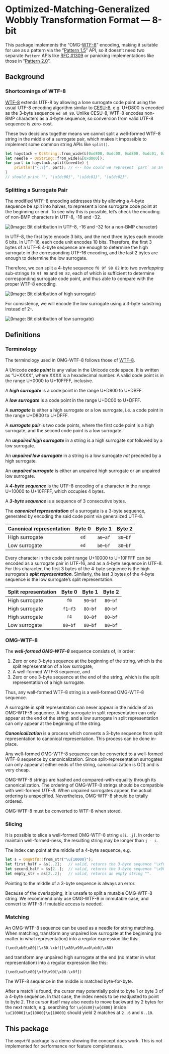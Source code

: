 Optimized-Matching-Generalized Wobbly Transformation Format — 8-bit
===================================================================

This package implements the “OMG-[WTF-8]” encoding, making it suitable for use as a pattern via
the “[Pattern 1.5]” API, so it doesn’t need two separate `Pattern` APIs like [RFC #1309] or
panicking implementations like those in “[Pattern 2.0]”.

[Pattern 1.5]: https://github.com/rust-lang/rust/issues/27721#issuecomment-185405392
[RFC #1309]: https://github.com/rust-lang/rfcs/pull/1309
[Pattern 2.0]: https://github.com/Kimundi/rust_pattern_api_v2/blob/5dd99a7e/pattern_api_v2/src/os_string.rs#L447-L450

Background
----------

### Shortcomings of WTF-8

[WTF-8] extends UTF-8 by allowing a lone surrogate code point using the usual UTF-8 encoding
algorithm similar to [CESU-8], e.g. U+D800 is encoded as the 3-byte sequence `ed a0 80`. Unlike
CESU-8, WTF-8 encodes non-BMP characters as a 4-byte sequence, so conversion from valid UTF-8
sequence is zero-cost.

These two decisions together means we cannot split a well-formed WTF-8 string in the middle of a
surrogate pair, which makes it impossible to implement some common string APIs like `split()`.

```rust
let haystack = OsString::from_wide(&[0xd800, 0xdc00, 0xd800, 0xdc01, 0xd800, 0xdc02]);
let needle = OsString::from_wide(&[0xd800]);
for part in haystack.split(&needle) {
    println!("{:?}", part); // <-- how could we represent `part` as an `&OsStr`?
}
// should print "", "\u{dc00}", "\u{dc01}", "\u{dc02}".
```

### Splitting a Surrogate Pair

The modified WTF-8 encoding addresses this by allowing a 4-byte sequence be split into halves, to
represent a lone surrogate code point at the beginning or end. To see why this is possible, let’s
check the encoding of non-BMP characters in UTF-8, -16 and -32.

![(Image: Bit distribution in UTF-8, -16 and -32 for a non-BMP character)](doc/utf-bits.png)

In UTF-8, the first byte encode 3 bits, and the next three bytes each encode 6 bits. In UTF-16, each
code unit encodes 10 bits. Therefore, the first 3 bytes of a UTF-8 4-byte sequence are enough to
determine the high surrogate in the corresponding UTF-16 encoding, and the last 2 bytes are enough
to determine the low surrogate.

Therefore, we can split a 4-byte sequence `f0 9f 98 82` into two *overlapping* sub-strings
`f0 9f 98` and `98 82`, each of which is sufficient to determine corresponding surrogate code point,
and thus able to compare with the proper WTF-8 encoding.

![(Image: Bit distribution of high surrogate)](doc/high-surrogate.png)

For consistency, we will encode the low surrogate using a 3-byte substring instead of 2-.

![(Image: Bit distribution of low surrogate)](doc/low-surrogate.png)

[WTF-8]: https://simonsapin.github.io/wtf-8/
[CESU-8]: https://www.unicode.org/reports/tr26/

Definitions
-----------

### Terminology

The terminology used in OMG-WTF-8 follows those of
[WTF-8](https://simonsapin.github.io/wtf-8/#terminology).

A Unicode ***code point*** is any value in the Unicode code space. It is written as “U+XXXX”, where
XXXX is a hexadecimal number. A valid code point is in the range U+0000 to U+10FFFF, inclusive.

A ***high surrogate*** is a code point in the range U+D800 to U+DBFF.

A ***low surrogate*** is a code point in the range U+DC00 to U+DFFF.

A ***surrogate*** is either a high surrogate or a low surrogate, i.e. a code point in the range
U+D800 to U+DFFF.

A ***surrogate pair*** is two code points, where the first code point is a high surrogate, and the
second code point is a low surrogate.

An ***unpaired high surrogate*** in a string is a high surrogate *not* followed by a low surrogate.

An ***unpaired low surrogate*** in a string is a low surrogate *not* preceded by a high surrogate.

An ***unpaired surrogate*** is either an unpaired high surrogate or an unpaired low surrogate.

A ***4-byte sequence*** is the UTF-8 encoding of a character in the range U+10000 to U+10FFFF, which
occupies 4 bytes.

A ***3-byte sequence*** is a sequence of 3 consecutive bytes.

The ***canonical representation*** of a surrogate is a 3-byte sequence, generated by encoding the
said code point via generalized UTF-8.

| Canonical representation | Byte 0 | Byte 1    | Byte 2    |
|:-------------------------|:------:|:---------:|:---------:|
| High surrogate           | `ed`   | `a0`–`af` | `80`–`bf` |
| Low surrogate            | `ed`   | `b0`–`bf` | `80`–`bf` |

Every character in the code point range U+10000 to U+10FFFF can be encoded as a surrogate pair in
UTF-16, and as a 4-byte sequence in UTF-8. For this character, the first 3 bytes of the 4-byte
sequence is the high surrogate’s ***split representation***. Similarly, the last 3 bytes of the
4-byte sequence is the low surrogate’s split representation.

| Split representation | Byte 0    | Byte 1    | Byte 2    |
|:---------------------|:---------:|:---------:|:---------:|
| High surrogate       | `f0`      | `90`–`bf` | `80`–`bf` |
| High surrogate       | `f1`–`f3` | `80`–`bf` | `80`–`bf` |
| High surrogate       | `f4`      | `80`–`8f` | `80`–`bf` |
| Low surrogate        | `80`–`bf` | `80`–`bf` | `80`–`bf` |

### OMG-WTF-8

The ***well-formed OMG-WTF-8*** sequence consists of, in order:

1. Zero or one 3-byte sequence at the beginning of the string, which is the split representation of
    a low surrogate,
2. A well-formed WTF-8 sequence, and
3. Zero or one 3-byte sequence at the end of the string, which is the split representation of a high
    surrogate.

Thus, any well-formed WTF-8 string is a well-formed OMG-WTF-8 sequence.

A surrogate in split representation can never appear in the middle of an OMG-WTF-8 sequence. A high
surrogate in split representation can only appear at the end of the string, and a low surrogate in
split representation can only appear at the beginning of the string.

***Canonicalization*** is a process which converts a 3-byte sequence from split representation to
canonical representation. This process can be done in-place.

Any well-formed OMG-WTF-8 sequence can be converted to a well-formed WTF-8 sequence by
canonicalization. Since split-representation surrogates can only appear at either ends of the
string, canonicalization is O(1) and is very cheap.

OMG-WTF-8 strings are hashed and compared-with-equality through its canonicalization. The ordering
of OMG-WTF-8 strings should be compatible with well-formed *UTF-8*. When unpaired surrogates appear,
the actual ordering is unspecified. Nevertheless, OMG-WTF-8 should be totally ordered.

OMG-WTF-8 must be converted to WTF-8 when stored.

### Slicing

It is possible to slice a well-formed OMG-WTF-8 string `s[i..j]`. In order to maintain
well-formed-ness, the resulting string may be longer than `j - i`.

The index can point at the middle of a 4-byte sequence, e.g.

```rust
let s = OmgWtf8::from_str("\u{10000}");
let first_half = &s[..2];   // valid, returns the 3-byte sequence "\xf0\x90\x80".
let second_half = &s[2..];  // valid, returns the 3-byte sequence "\x90\x80\x80".
let empty_str = &s[2..2];   // valid, returns an empty string "".
```

Pointing to the middle of a 3-byte sequence is always an error.

Because of the overlapping, it is unsafe to split a mutable OMG-WTF-8 string. We recommend only use
OMG-WTF-8 in immutable case, and convert to WTF-8 if mutable access is needed.

### Matching

An OMG-WTF-8 sequence can be used as a needle for string matching. When matching, transform any
unpaired low surrogate at the beginning (no matter in what representation) into a regular expression
like this:

```regex
(\xed\xb0\x80|[\x80-\xbf][\x80\x90\xa0\xb0]\x80)
```

and transform any unpaired high surrogate at the end (no matter in what representation) into a
regular expression like this:

```regex
(\xed\xa0\x80|\xf0\x90[\x80-\x8f])
```

The WTF-8 sequence in the middle is matched byte-for-byte.

After a match is found, the cursor may potentially point to byte 1 or byte 3 of a 4-byte sequence.
In that case, the index needs to be readjusted to point to byte 2. The cursor itself may also needs
to move backward by 2 bytes for the next match, e.g. searching for `\u{dc00}\u{d800}` inside
`\u{10000}\u{10000}\u{10000}` should yield 2 matches at `2..6` and `6..10`.

This package
------------

The `omgwtf8` package is a demo showing the concept does work. This is not implemented for
performance nor feature completeness.